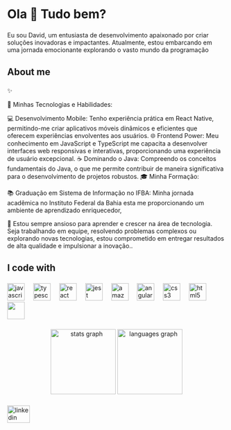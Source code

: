 <h1 align="left">Ola 👋 Tudo bem?</h1>

###

<p align="left"> Eu sou David, um entusiasta de desenvolvimento apaixonado por criar soluções inovadoras e impactantes. Atualmente, estou embarcando em uma jornada emocionante explorando o vasto mundo da programação</p>

###

<h2 align="left">About me</h2>

###

<p align="left">✨

🚀 Minhas Tecnologias e Habilidades:

💻 Desenvolvimento Mobile: Tenho experiência prática em React Native, permitindo-me criar aplicativos móveis dinâmicos e eficientes que oferecem experiências envolventes aos usuários.
🌐 Frontend Power: Meu conhecimento em JavaScript e TypeScript me capacita a desenvolver interfaces web responsivas e interativas, proporcionando uma experiência de usuário excepcional.
☕ Dominando o Java: Compreendo os conceitos fundamentais do Java, o que me permite contribuir de maneira significativa para o desenvolvimento de projetos robustos.
🎓 Minha Formação:

📚 Graduação em Sistema de Informação no IFBA: Minha jornada acadêmica no Instituto Federal da Bahia esta me proporcionando um ambiente de aprendizado enriquecedor, 

💬 Estou sempre ansioso para aprender e crescer na área de tecnologia. Seja trabalhando em equipe, resolvendo problemas complexos ou explorando novas tecnologias, estou comprometido em entregar resultados de alta qualidade e impulsionar a inovação..</p>

###

<h2 align="left">I code with</h2>

###

<div align="left">
  <img src="https://cdn.jsdelivr.net/gh/devicons/devicon/icons/javascript/javascript-original.svg" height="40" alt="javascript logo"  />
  <img width="12" />
  <img src="https://cdn.jsdelivr.net/gh/devicons/devicon/icons/typescript/typescript-original.svg" height="40" alt="typescript logo"  />
  <img width="12" />
  <img src="https://cdn.jsdelivr.net/gh/devicons/devicon/icons/react/react-original.svg" height="40" alt="react logo"  />
  <img width="12" />
  <img src="https://cdn.jsdelivr.net/gh/devicons/devicon/icons/jest/jest-plain.svg" height="40" alt="jest logo"  />
  <img width="12" />
  <img src="https://skillicons.dev/icons?i=aws" height="40" alt="amazonwebservices logo"  />
  <img width="12" />
  <img src="https://cdn.simpleicons.org/angular/DD0031" height="40" alt="angularjs logo"  />
  <img width="12" />
  <img src="https://cdn.jsdelivr.net/gh/devicons/devicon/icons/css3/css3-original.svg" height="40" alt="css3 logo"  />
  <img width="12" />
  <img src="https://cdn.jsdelivr.net/gh/devicons/devicon/icons/html5/html5-original.svg" height="40" alt="html5 logo"  />
  <img width="12" />
<img src="https://cdn.jsdelivr.net/gh/devicons/devicon@latest/icons/docker/docker-original.svg" height="40" />

  
</div>

###

<div align="center">
  <img src="https://github-readme-stats.vercel.app/api?username=davidmacedodev&hide_title=false&hide_rank=false&show_icons=true&include_all_commits=true&count_private=true&disable_animations=false&theme=dracula&locale=en&hide_border=false&order=1" height="150" alt="stats graph"  />
  <img src="https://github-readme-stats.vercel.app/api/top-langs?username=davidmacedodev&locale=en&hide_title=false&layout=compact&card_width=320&langs_count=5&theme=dracula&hide_border=false&order=2" height="150" alt="languages graph"  />
</div>

###

<div align="left">
<a href="https://www.linkedin.com/in/david-lima-b9003b241/">  <img src="https://raw.githubusercontent.com/maurodesouza/profile-readme-generator/master/src/assets/icons/social/linkedin/default.svg" width="52" height="40" alt="linkedin logo"  /> </a>
</div>

###
